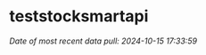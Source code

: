 
<!-- README.md is generated from README.Rmd. Please edit that file -->

# teststocksmartapi

*Date of most recent data pull: 2024-10-15 17:33:59*
